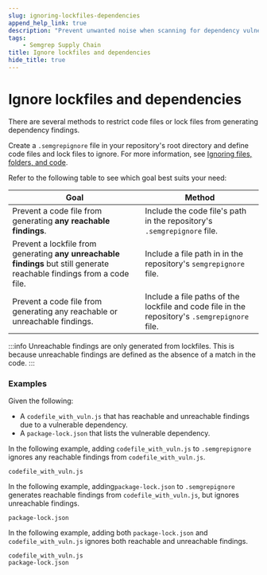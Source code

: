 ```yaml
---
slug: ignoring-lockfiles-dependencies
append_help_link: true
description: "Prevent unwanted noise when scanning for dependency vulnerabilities by ignoring lockfiles or code files."
tags:
    - Semgrep Supply Chain
title: Ignore lockfiles and dependencies
hide_title: true
---
```


# Ignore lockfiles and dependencies

There are several methods to restrict code files or lock files from generating dependency findings.

Create a `.semgrepignore` file in your repository's root directory and define code files and lock files to ignore. For more information, see [Ignoring files, folders, and code](/ignoring-files-folders-code/#define-ignored-files-and-folders-in-semgrep-appsec-platform).

Refer to the following table to see which goal best suits your need:

| Goal | Method |
| ---- | ------ |
| Prevent a code file from generating **any reachable findings**. | Include the code file's path in the repository's `.semgrepignore` file. |
| Prevent a lockfile from generating **any unreachable findings** but still generate reachable findings from a code file. | Include a file path in in the repository's `semgrepignore` file. |
| Prevent a code file from generating any reachable or unreachable findings. | Include a file paths of the lockfile and code file in the repository's `.semgrepignore` file. |

:::info
Unreachable findings are only generated from lockfiles. This is because unreachable findings are defined as the absence of a match in the code.
:::

### Examples

Given the following:

* A `codefile_with_vuln.js` that has reachable and unreachable findings due to a vulnerable dependency.
* A `package-lock.json` that lists the vulnerable dependency.

In the following example, adding `codefile_with_vuln.js` to `.semgrepignore` ignores any reachable findings from `codefile_with_vuln.js`.

```
codefile_with_vuln.js
```

In the following example, adding`package-lock.json` to `.semgrepignore` generates reachable findings from `codefile_with_vuln.js`, but ignores unreachable findings.

```
package-lock.json
```

In the following example, adding both `package-lock.json` and `codefile_with_vuln.js` ignores both reachable and unreachable findings.

```
codefile_with_vuln.js
package-lock.json
````
